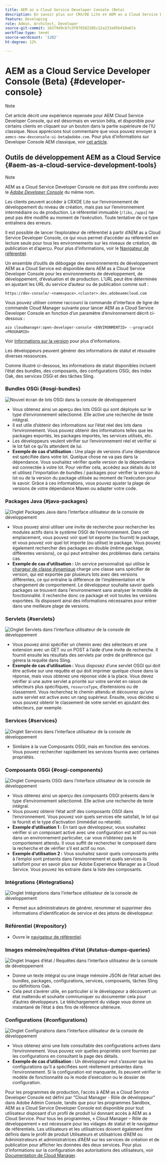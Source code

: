 ```yaml
---
title: AEM as a Cloud Service Developer Console (Beta)
description: En savoir plus sur CRX/DE Lite et AEM as a Cloud Service Developer Console
feature: Developing
role: Admin, Architect, Developer
source-git-commit: 16379d9cb7cdf876502205c12a233a95b410a67a
workflow-type: tm+mt
source-wordcount: '1202'
ht-degree: 12%

---
```



# AEM as a Cloud Service Developer Console (Beta) {#developer-console}

>[!NOTE]
>
>Cet article décrit une expérience repensée pour AEM Cloud Service Developer Console, qui est désormais en version bêta, et disponible pour certains clients en cliquant sur un bouton dans la partie supérieure de l’IU classique. Nous apprécions tout commentaire que vous pouvez envoyer à `aemcs-new-devconsole-ui-beta@adobe.com`. Pour plus d’informations sur Developer Console AEM classique, voir [cet article](/help/implementing/developing/introduction/development-guidelines.md#crxde-lite-and-developer-console).

## Outils de développement AEM as a Cloud Service {#aem-as-a-cloud-service-development-tools}

>[!NOTE]
>AEM as a Cloud Service Developer Console ne doit pas être confondu avec le [*Adobe Developer Console*](https://developer.adobe.com/developer-console/) du même nom.
>

Les clients peuvent accéder à CRXDE Lite sur l’environnement de développement du niveau de création, mais pas sur l’environnement intermédiaire ou de production. Le référentiel immuable (`/libs`, `/apps`) ne peut pas être modifié au moment de l’exécution. Toute tentative de ce type entraînera des erreurs.

Il est possible de lancer l’explorateur de référentiel à partir d’AEM as a Cloud Service Developer Console, ce qui vous permet d’accéder au référentiel en lecture seule pour tous les environnements sur les niveaux de création, de publication et d’aperçu. Pour plus d’informations, voir le [Navigateur de référentiel](/help/implementing/developing/tools/repository-browser.md).

Un ensemble d’outils de débogage des environnements de développement AEM as a Cloud Service est disponible dans AEM as a Cloud Service Developer Console pour les environnements de développement, de développement, d’évaluation et de production. L’URL peut être déterminée en ajustant les URL du service d’auteur ou de publication comme suit :

`https://dev-console/-<namespace>.<cluster>.dev.adobeaemcloud.com`

Vous pouvez utiliser comme raccourci la commande d’interface de ligne de commande Cloud Manager suivante pour lancer AEM as a Cloud Service Developer Console en fonction d’un paramètre d’environnement décrit ci-dessous :

`aio cloudmanager:open-developer-console <ENVIRONMENTID> --programId <PROGRAMID>`

Voir [Informations sur la version](/help/release-notes/home.md) pour plus d’informations.

Les développeurs peuvent générer des informations de statut et résoudre diverses ressources.

Comme illustré ci-dessous, les informations de statut disponibles incluent l’état des bundles, des composants, des configurations OSGi, des index Oak, des services OSGi et des tâches Sling.

### Bundles OSGi {#osgi-bundles}

![Nouvel écran de lots OSGi dans la console de développement](/help/implementing/developing/introduction/assets/osgi-bundles.png)

* Vous obtenez ainsi un aperçu des lots OSGI qui sont déployés sur le type d’environnement sélectionné. Elle active une recherche de texte intégral.
* Il est utile d’obtenir des informations sur l’état réel des lots dans l’environnement. Vous pouvez obtenir des informations telles que les packages exportés, les packages importés, les services utilisés, etc.
* Les développeurs veulent vérifier sur l’environnement réel et vérifier si le lot fait ce qu’ils attendent de lui.
* **Exemple de cas d’utilisation :** Une plage de versions d’une dépendance est spécifiée dans votre lot. Quelque chose ne va pas dans la dépendance. Vous souhaitez vérifier quelle version de la dépendance est connectée à votre lot. Pour vérifier cela, accédez aux détails du lot et utilisez l’importation de bundles / packages pour vérifier la version du lot ou de la version du package utilisée au moment de l’exécution pour le savoir. Grâce à ces informations, vous pouvez ajuster la plage de versions de votre dépendance Maven ou adapter votre code.

### Packages Java {#java-packages}

![Onglet Packages Java dans l’interface utilisateur de la console de développement](/help/implementing/developing/introduction/assets/java-packages-dev-console-ui.png)

* Vous pouvez ainsi utiliser une invite de recherche pour rechercher les modules actifs dans le système OSGI de l’environnement. Dans cet emplacement, vous pouvez voir quel lot exporte (ou fournit) le package, et vous pouvez voir quel lot importe (ou utilise) le package. Vous pouvez également rechercher des packages en double (même package, différentes versions), ce qui peut entraîner des problèmes dans certains cas.
* **Exemple de cas d’utilisation :** Un service personnalisé qui utilise le [chargeur de classe dynamique](https://sling.apache.org/apidocs/sling9/org/apache/sling/commons/classloader/DynamicClassLoaderManager.html) charge une classe sans spécifier de version, qui est exportée par plusieurs lots avec des versions différentes, ce qui entraîne la différence de l’implémentation et le changement de comportement. Le développeur souhaite savoir quels packages se trouvent dans l’environnement sans analyser le modèle de fonctionnalité. Il recherche donc ce package et voit toutes les versions exportées. Ils disposent ainsi des informations nécessaires pour entrer dans une meilleure plage de versions.

### Servlets {#servlets}

![Onglet Servlets dans l’interface utilisateur de la console de développement](/help/implementing/developing/introduction/assets/servlets-dev-console-ui.png)

* Vous pouvez ainsi spécifier un chemin avec des sélecteurs et une extension avec un GET ou un POST à l’aide d’une invite de recherche. Il fournit ensuite les résultats des servlets par ordre de préférence qui gérera la requête dans Sling.
* **Exemple de cas d’utilisation :** Vous disposez d’une servlet OSGI qui doit être activée sur une requête et qui doit imprimer quelque chose dans la réponse, mais vous obtenez une réponse vide à la place. Vous devez vérifier si une autre servlet a priorité sur votre servlet en raison de sélecteurs plus spécifiques, `resourceType`, d’extensions ou de classement. Vous recherchez le chemin attendu et découvrez qu’une autre servlet est active avec un rang supérieur. Ensuite, vous décidez si vous pouvez obtenir le classement de votre servlet en ajoutant des sélecteurs, par exemple.

### Services {#services}

![Onglet Services dans l’interface utilisateur de la console de développement](/help/implementing/developing/introduction/assets/services-dev-console.png)

* Similaire à la vue Composants OSGI, mais en fonction des services. Vous pouvez rechercher rapidement les services fournis avec certaines propriétés.

### Composants OSGi {#osgi-components}

![Onglet Composants OSGi dans l’interface utilisateur de la console de développement](/help/implementing/developing/introduction/assets/osgi-components-dev-console.png)

* Vous obtenez ainsi un aperçu des composants OSGI présents dans le type d’environnement sélectionné. Elle active une recherche de texte intégral.
* Vous pouvez obtenir l’état actif des composants OSGI dans l’environnement. Vous pouvez voir quels services elle satisfait, le lot qui le fournit et le type d’activation (immédiat ou retardé).
* **Exemple d’utilisation 1 :** En tant que développeur, vous souhaitez vérifier si un composant activé avec une configuration est actif ou non dans un environnement particulier, car vous n’obtenez pas le comportement attendu. Il vous suffit de rechercher le composant dans la recherche et de vérifier s’il est actif ou non.
* **Exemple d’utilisation 2 :** Vous souhaitez savoir quels composants prêts à l’emploi sont présents dans l’environnement et quels services ils satisfont pour en savoir plus sur Adobe Experience Manager as a Cloud Service. Vous pouvez les extraire dans la liste des composants.

### Intégrations {#integrations}

![Onglet Intégrations dans l’interface utilisateur de la console de développement](/help/implementing/developing/introduction/assets/integrations-dev-console-ui.png)

* Permet aux administrateurs de générer, renommer et supprimer des informations d’identification de service et des jetons de développeur.

### Référentiel {#repository}

* Ouvre le [navigateur de référentiel](/help/implementing/developing/tools/repository-browser.md).

### Images mémoire/requêtes d’état {#status-dumps-queries}

![Onglet Images d’état / Requêtes dans l’interface utilisateur de la console de développement](/help/implementing/developing/introduction/assets/status-dumps-queries.png)

* Donne un texte intégral ou une image mémoire JSON de l’état actuel des bundles, packages, configurations, services, composants, tâches Sling ou définitions Oak.
* Cela peut s’avérer utile, en particulier si le développeur a découvert un état inattendu et souhaite communiquer ou documenter cela pour d’autres développeurs. Le téléchargement du vidage vous donne un instantané de l’état à des fins de référence ultérieure.

### Configurations {#configurations}

![Onglet Configurations dans l’interface utilisateur de la console de développement](/help/implementing/developing/introduction/assets/configurations-dev-console.png)

* Vous obtenez ainsi une liste consultable des configurations actives dans l’environnement. Vous pouvez voir quelles propriétés sont fournies par les configurations en consultant la page des détails.
* **Exemple de cas d’utilisation :** Un développeur veut s’assurer que les configurations qu’il a spécifiées sont réellement présentes dans l’environnement. Si la configuration est manquante, ils peuvent vérifier le modèle de fonctionnalité ou le mode d’exécution ou le dossier de configuration.

Pour les programmes de production, l’accès à AEM as a Cloud Service Developer Console est défini par &quot;Cloud Manager - Rôle de développeur&quot; dans Adobe Admin Console, tandis que pour les programmes Sandbox, AEM as a Cloud Service Developer Console est disponible pour tout utilisateur disposant d’un profil de produit lui donnant accès à AEM as a Cloud Service. Pour tous les programmes, « Cloud Manager – Rôle de développement » est nécessaire pour les vidages de statut et le navigateur de référentiels. Les utilisateurs et les utilisatrices doivent également être définis dans le profil de produit Utilisateurs et utilisatrices d’AEM ou Administrateurs et administratrices d’AEM sur les services de création et de publication pour afficher les données des deux services. Pour plus d’informations sur la configuration des autorisations des utilisateurs, voir [Documentation de Cloud Manager](https://experienceleague.adobe.com/docs/experience-manager-cloud-manager/using/requirements/setting-up-users-and-roles.html?lang=fr).